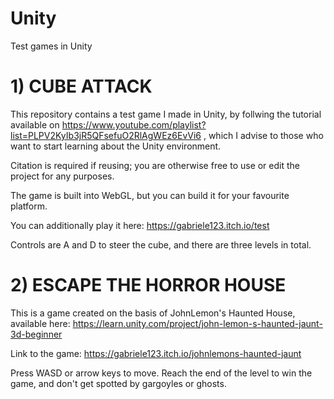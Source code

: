 # Unity
Test games in Unity

# 1) CUBE ATTACK

This repository contains a test game I made in Unity, by follwing the tutorial available on https://www.youtube.com/playlist?list=PLPV2KyIb3jR5QFsefuO2RlAgWEz6EvVi6 , which I advise to those who want to start learning about the Unity environment.

Citation is required if reusing; you are otherwise free to use or edit the project for any purposes.

The game is built into WebGL, but you can build it for your favourite platform.

You can additionally play it here: https://gabriele123.itch.io/test

Controls are A and D to steer the cube, and there are three levels in total.

# 2) ESCAPE THE HORROR HOUSE

This is a game created on the basis of JohnLemon's Haunted House, available here: https://learn.unity.com/project/john-lemon-s-haunted-jaunt-3d-beginner

Link to the game: https://gabriele123.itch.io/johnlemons-haunted-jaunt

Press WASD or arrow keys to move. Reach the end of the level to win the game, and don't get spotted by gargoyles or ghosts.

